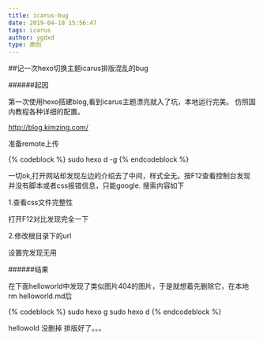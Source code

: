 ```yaml
---
title: icarus-bug
date: 2019-04-18 15:56:47
tags: icarus
author: ygdxd
type: 原创
---
```


##记一次hexo切换主题icarus排版混乱的bug

######起因

第一次使用hexo搭建blog,看到icarus主题漂亮就入了坑，本地运行完美。
仿照国内教程各种详细的配置。

http://blog.kimzing.com/

准备remote上传

{% codeblock %}
sudo hexo d -g
{% endcodeblock %}

一切ok,打开网站却发现左边的介绍去了中间，样式全无。按F12查看控制台发现并没有脚本或者css报错信息，只能google. 搜索内容如下

<!-- more -->

1.查看css文件完整性

打开F12对比发现完全一下

2.修改根目录下的url

设置完发现无用


######结果

在下面helloworld中发现了类似图片404的图片，于是就想着先删除它，在本地rm helloworld.md后 

{% codeblock %}
sudo hexo g
sudo hexo d
{% endcodeblock %}

hellowold 没删掉 排版好了。。。
